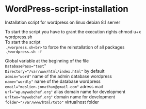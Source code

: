 # WordPress-script-installation
Installation script for wordpress on linux debian 8.1 server<br>

To start the script you have to grant the execution rights
chmod u+x wordpress.sh<br>
To start the script<br>
`./worpress.sh<br>`
to force the reinstallation of all packages<br>
`./wordpress.sh -f`<br>

Global variable at the beginning of the file<br>
`DatabasePass="test`"<br>
`Directory="/var/www/html/index.html"` by default<br>
`admin="word"` name of the admin database wordpress <br>
`name="wordly"` name of the database wordpress <br>
`email="meslien.jonathan@gmail.com"` adress mail <br> 
`url="wp.mywebchef.org"` alias domain name for development <br>
`urltwo="mywebchef.org"` domain name for development <br>
`folder="/var/www/html/toto"` virtualhost folder <br>
